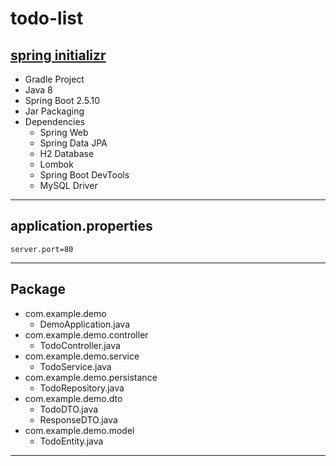 # todo-list

## [spring initializr](https://start.spring.io/#!type=gradle-project&language=java&platformVersion=2.5.10&packaging=jar&jvmVersion=1.8&groupId=com.example&artifactId=demo&name=demo&description=Demo%20project%20for%20Spring%20Boot&packageName=com.example.demo&dependencies=web,data-jpa,h2,lombok,devtools,mysql)

* Gradle Project
* Java 8 
* Spring Boot 2.5.10
* Jar Packaging
* Dependencies
  * Spring Web
  * Spring Data JPA 
  * H2 Database
  * Lombok
  * Spring Boot DevTools
  * MySQL Driver

---

## application.properties

```
server.port=80
```

---

## Package

* com.example.demo
  * DemoApplication.java
* com.example.demo.controller
  * TodoController.java
* com.example.demo.service
  * TodoService.java
* com.example.demo.persistance
  * TodoRepository.java
* com.example.demo.dto
  * TodoDTO.java
  * ResponseDTO.java
* com.example.demo.model
  * TodoEntity.java

---

